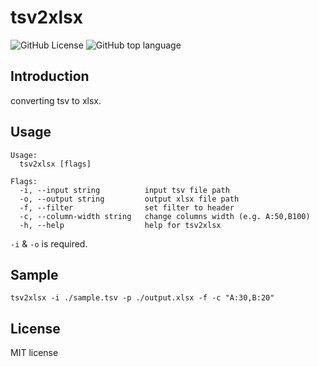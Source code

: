 # tsv2xlsx

![GitHub License](https://img.shields.io/github/license/azukichi67/tsv2xlsx)
![GitHub top language](https://img.shields.io/github/languages/top/azukichi67/tsv2xlsx)

## Introduction

converting tsv to xlsx.

## Usage

```
Usage:
  tsv2xlsx [flags]

Flags:
  -i, --input string          input tsv file path
  -o, --output string         output xlsx file path
  -f, --filter                set filter to header
  -c, --column-width string   change columns width (e.g. A:50,B100)
  -h, --help                  help for tsv2xlsx
```

`-i` & `-o` is required.

## Sample

```
tsv2xlsx -i ./sample.tsv -p ./output.xlsx -f -c "A:30,B:20"
```

## License

MIT license
